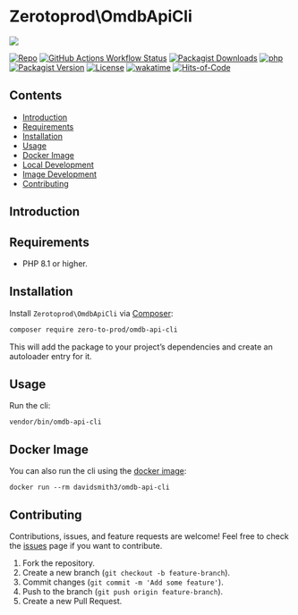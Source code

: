 # Zerotoprod\OmdbApiCli

![](art/logo.png)

[![Repo](https://img.shields.io/badge/github-gray?logo=github)](https://github.com/zero-to-prod/omdb-api-cli)
[![GitHub Actions Workflow Status](https://img.shields.io/github/actions/workflow/status/zero-to-prod/omdb-api-cli/test.yml?label=test)](https://github.com/zero-to-prod/omdb-api-cli/actions)
[![Packagist Downloads](https://img.shields.io/packagist/dt/zero-to-prod/omdb-api-cli?color=blue)](https://packagist.org/packages/zero-to-prod/omdb-api-cli/stats)
[![php](https://img.shields.io/packagist/php-v/zero-to-prod/omdb-api-cli.svg?color=purple)](https://packagist.org/packages/zero-to-prod/omdb-api-cli/stats)
[![Packagist Version](https://img.shields.io/packagist/v/zero-to-prod/omdb-api-cli?color=f28d1a)](https://packagist.org/packages/zero-to-prod/omdb-api-cli)
[![License](https://img.shields.io/packagist/l/zero-to-prod/omdb-api-cli?color=pink)](https://github.com/zero-to-prod/omdb-api-cli/blob/main/LICENSE.md)
[![wakatime](https://wakatime.com/badge/github/zero-to-prod/omdb-api-cli.svg)](https://wakatime.com/badge/github/zero-to-prod/omdb-api-cli)
[![Hits-of-Code](https://hitsofcode.com/github/zero-to-prod/omdb-api-cli?branch=main)](https://hitsofcode.com/github/zero-to-prod/omdb-api-cli/view?branch=main)

## Contents

- [Introduction](#introduction)
- [Requirements](#requirements)
- [Installation](#installation)
- [Usage](#usage)
- [Docker Image](#docker-image)
- [Local Development](./LOCAL_DEVELOPMENT.md)
- [Image Development](./IMAGE_DEVELOPMENT.md)
- [Contributing](#contributing)

## Introduction

## Requirements

- PHP 8.1 or higher.

## Installation

Install `Zerotoprod\OmdbApiCli` via [Composer](https://getcomposer.org/):

```bash
composer require zero-to-prod/omdb-api-cli
```

This will add the package to your project’s dependencies and create an autoloader entry for it.

## Usage

Run the cli:

```shell
vendor/bin/omdb-api-cli
```

## Docker Image

You can also run the cli using the [docker image](https://hub.docker.com/repository/docker/davidsmith3/omdb-api-cli/general):

```shell
docker run --rm davidsmith3/omdb-api-cli
```

## Contributing

Contributions, issues, and feature requests are welcome!
Feel free to check the [issues](https://github.com/zero-to-prod/omdb-api-cli/issues) page if you want to contribute.

1. Fork the repository.
2. Create a new branch (`git checkout -b feature-branch`).
3. Commit changes (`git commit -m 'Add some feature'`).
4. Push to the branch (`git push origin feature-branch`).
5. Create a new Pull Request.